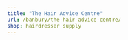 ```yaml
---
title: "The Hair Advice Centre"
url: /banbury/the-hair-advice-centre/
shop: hairdresser supply
---
```

